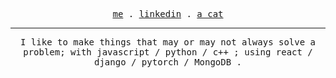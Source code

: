 <p align="center">
   <samp>
     <a href="https://www.ishakalwani.me">me</a> .
     <a href="https://www.linkedin.com/in/isha-kalwani">linkedin</a> .
     <a href="https://cataas.com/cat/cute/says/hello">a cat</a>
   </samp>
 </p>

 ---

 <p align="center">
   <samp>
     I like to make things that may or may not always solve a problem; with
javascript / python / c++ ; 
      using 
react / django / pytorch / MongoDB .
   <samp>
 </p>
